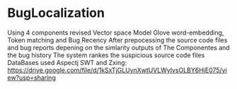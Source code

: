 # BugLocalization
 Using 4 components  revised Vector space Model Glove word-embedding, Token matching and Bug Recency
 After prepocessing the source code files and bug reports
 depening on the simlarity outputs of The Componentes and the bug history
 The system rankes the suspicious source code files 
 DataBases used Aspectj SWT and Zxing: https://drive.google.com/file/d/1kSxTjGLUynXwtUVLWylvsOLBY6HjE075/view?usp=sharing
 
 
